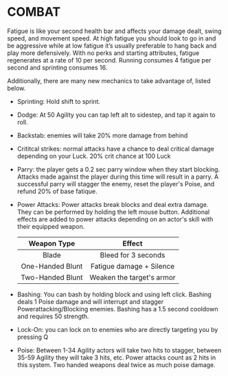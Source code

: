 # COMBAT

Fatigue is like your second health bar and affects your damage dealt, swing speed, and movement speed. At high fatigue you should look to go in and be aggressive while at low fatigue it’s usually preferable to hang back and play more defensively. With no perks and starting attributes, fatigue regenerates at a rate of 10 per second. Running consumes 4 fatigue per second and sprinting consumes 16. 

Additionally, there are many new mechanics to take advantage of, listed below.

- Sprinting: Hold shift to sprint.

- Dodge: At 50 Agility you can tap left alt to sidestep, and tap it again to roll.

- Backstab: enemies will take 20% more damage from behind

- Crititcal strikes: normal attacks have a chance to deal critical damage depending on your Luck. 20% crit chance at 100 Luck

- Parry: the player gets a 0.2 sec parry window when they start blocking. Attacks made against the player during this time will result in a parry. A successful parry will stagger the enemy, reset the player's Poise, and refund 20% of base fatique.

- Power Attacks: Power attacks break blocks and deal extra damage. They can be performed by holding the left mouse button. Additional effects are added to power attacks depending on an actor's skill with their equipped weapon.

  | Weapon Type    | Effect | 
  |:--------------:|:-------------:|
  | Blade | Bleed for 3 seconds
  | One-Handed Blunt | Fatigue damage + Silence 
  | Two-Handed Blunt | Weaken the target's armor

- Bashing: You can bash by holding block and using left click. Bashing deals 1 Poise damage and will interrupt and stagger Powerattacking/Blocking enemies. Bashing has a 1.5 second cooldown and requires 50 strength.

- Lock-On: you can lock on to enemies who are directly targeting you by pressing Q

- Poise: Between 1-34 Agility actors will take two hits to stagger, between 35-59 Agility they will take 3 hits, etc. Power attacks count as 2 hits in this system. Two handed weapons deal twice as much poise damage.
